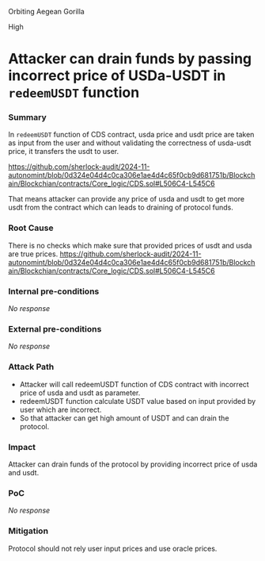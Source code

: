 Orbiting Aegean Gorilla

High

# Attacker can drain funds by passing incorrect price of USDa-USDT in `redeemUSDT` function

### Summary

In `redeemUSDT` function of CDS contract, usda price and usdt price are taken as input from the user and without validating the correctness of usda-usdt price, it transfers the usdt to user.

https://github.com/sherlock-audit/2024-11-autonomint/blob/0d324e04d4c0ca306e1ae4d4c65f0cb9d681751b/Blockchain/Blockchian/contracts/Core_logic/CDS.sol#L506C4-L545C6

That means attacker can provide any price of usda and usdt to get more usdt from the contract which can leads to draining of protocol funds.

### Root Cause

There is no checks which make sure that provided prices of usdt and usda are true prices.
https://github.com/sherlock-audit/2024-11-autonomint/blob/0d324e04d4c0ca306e1ae4d4c65f0cb9d681751b/Blockchain/Blockchian/contracts/Core_logic/CDS.sol#L506C4-L545C6

### Internal pre-conditions

_No response_

### External pre-conditions

_No response_

### Attack Path

- Attacker will call redeemUSDT function of CDS contract with incorrect price of usda and usdt as parameter.
- redeemUSDT function calculate USDT value based on input provided by user which are incorrect.
- So that attacker can get high amount of USDT and can drain the protocol.

### Impact

Attacker can drain funds of the protocol by providing incorrect price of usda and usdt.

### PoC

_No response_

### Mitigation

Protocol should not rely user input prices and use oracle prices.